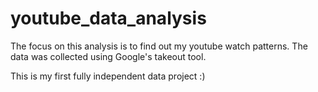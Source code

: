 # youtube_data_analysis
 
The focus on this analysis is to find out my youtube watch patterns. The data was collected using Google's takeout tool. 

This is my first fully independent data project :) 
